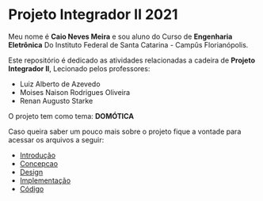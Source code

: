 # Projeto Integrador II 2021

Meu nome é **Caio Neves Meira** e sou aluno do Curso de **Engenharia Eletrônica** Do Instituto Federal de Santa Catarina - Campûs Florianópolis.

Este repositório é dedicado as atividades relacionadas a cadeira de **Projeto Integrador II**, Lecionado pelos professores:
 - Luiz Alberto de Azevedo
 - Moises Naison Rodrigues Oliveira
 - Renan Augusto Starke

O projeto tem como tema: **DOMÓTICA**

Caso queira saber um pouco mais sobre o projeto fique a vontade para acessar os arquivos a seguir:

- [Introdução](https://github.com/CaioMeira/Projeto_Integrador_II_2021/blob/main/Introducao.md)
- [Concepcao](https://github.com/CaioMeira/Projeto_Integrador_II_2021/blob/main/Concepcao.md)
- [Design](https://github.com/CaioMeira/Projeto_Integrador_II_2021/blob/main/design.md)
- [Implementação]()
- [Código](https://github.com/CaioMeira/Projeto_Integrador_II_2021/blob/main/main_code.ino)

